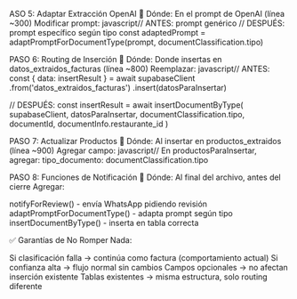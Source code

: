 ASO 5: Adaptar Extracción OpenAI
📍 Dónde: En el prompt de OpenAI (línea ~300)
Modificar prompt:
javascript// ANTES: prompt genérico
// DESPUÉS: prompt específico según tipo
const adaptedPrompt = adaptPromptForDocumentType(prompt, documentClassification.tipo)

PASO 6: Routing de Inserción
📍 Dónde: Donde insertas en datos_extraidos_facturas (línea ~800)
Reemplazar:
javascript// ANTES:
const { data: insertResult } = await supabaseClient
  .from('datos_extraidos_facturas')
  .insert(datosParaInsertar)

// DESPUÉS:
const insertResult = await insertDocumentByType(
  supabaseClient, 
  datosParaInsertar, 
  documentClassification.tipo,
  documentId,
  documentInfo.restaurante_id
)

PASO 7: Actualizar Productos
📍 Dónde: Al insertar en productos_extraidos (línea ~900)
Agregar campo:
javascript// En productosParaInsertar, agregar:
tipo_documento: documentClassification.tipo

PASO 8: Funciones de Notificación
📍 Dónde: Al final del archivo, antes del cierre
Agregar:

notifyForReview() - envía WhatsApp pidiendo revisión
adaptPromptForDocumentType() - adapta prompt según tipo
insertDocumentByType() - inserta en tabla correcta


✅ Garantías de No Romper Nada:

Si clasificación falla → continúa como factura (comportamiento actual)
Si confianza alta → flujo normal sin cambios
Campos opcionales → no afectan inserción existente
Tablas existentes → misma estructura, solo routing diferente